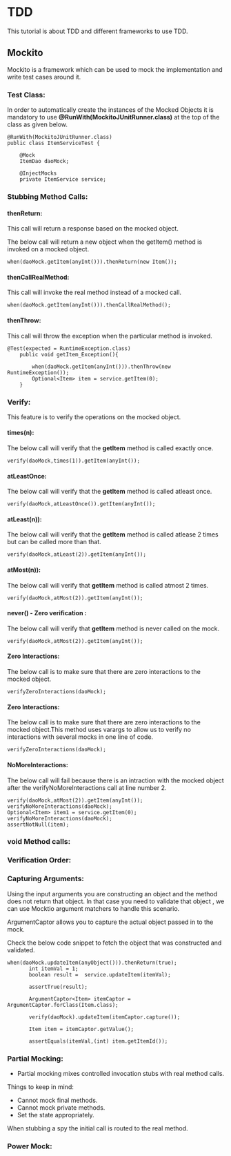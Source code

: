 # TDD

This tutorial is about TDD and different frameworks to use TDD.

## Mockito

Mockito is a framework which can be used to mock the implementation and write test cases around it.

### Test Class:

In order to automatically create the instances of the Mocked Objects it is mandatory to use **@RunWith(MockitoJUnitRunner.class)** at the top of the class as given below.


```
@RunWith(MockitoJUnitRunner.class)
public class ItemServiceTest {

    @Mock
    ItemDao daoMock;

    @InjectMocks
    private ItemService service;

```

### Stubbing Method Calls:

#### thenReturn:
This call will return a response based on the mocked object.

The below call will return a new object when the getItem() method is invoked on a mocked object.  

```
when(daoMock.getItem(anyInt())).thenReturn(new Item());
```

#### thenCallRealMethod:
This call will invoke the real method instead of a mocked call.

```
when(daoMock.getItem(anyInt())).thenCallRealMethod();
```
#### thenThrow:

This call will throw the exception when the particular method is invoked.

```
@Test(expected = RuntimeException.class)
    public void getItem_Exception(){

        when(daoMock.getItem(anyInt())).thenThrow(new RuntimeException());
        Optional<Item> item = service.getItem(0);
    }
```

### Verify:
This feature is to verify the operations on the mocked object.

#### times(n):
The below call will verify that the **getItem** method is called exactly once.

```
verify(daoMock,times(1)).getItem(anyInt());
```

#### atLeastOnce:
The below call will verify that the **getItem** method is called atleast once.

```
verify(daoMock,atLeastOnce()).getItem(anyInt());
```

#### atLeast(n)):
The below call will verify that the **getItem** method is called atlease 2 times but can be called more than that.

```
verify(daoMock,atLeast(2)).getItem(anyInt());
```

#### atMost(n)):
The below call will verify that **getItem** method is called atmost 2 times.

```
verify(daoMock,atMost(2)).getItem(anyInt());
```

#### never() - Zero verification :
The below call will verify that **getItem** method is never called on the mock.

```
verify(daoMock,atMost(2)).getItem(anyInt());
```

#### Zero Interactions:
The below call is to make sure that there are zero interactions to the mocked object.

```
verifyZeroInteractions(daoMock);
```

#### Zero Interactions:
The below call is to make sure that there are zero interactions to the mocked object.This method uses varargs to allow us to verify no interactions with several mocks in one line of code.

```
verifyZeroInteractions(daoMock);
```

#### NoMoreInteractions:
The below call will fail because there is an intraction with the mocked object after the verifyNoMoreInteractions call at line number 2.

```
verify(daoMock,atMost(2)).getItem(anyInt());
verifyNoMoreInteractions(daoMock);
Optional<Item> item1 = service.getItem(0);
verifyNoMoreInteractions(daoMock);
assertNotNull(item);
```

### void Method calls:


### Verification Order:

### Capturing Arguments:

Using the input arguments you are constructing an object and the method does not return that object. In that case you need to validate that object , we can use Mocktio argument matchers to handle this scenario.

ArgumentCaptor allows you to capture the actual object passed in to the mock.

Check the below code snippet to fetch the object that was constructed and validated.  

```
when(daoMock.updateItem(anyObject())).thenReturn(true);
       int itemVal = 1;
       boolean result =  service.updateItem(itemVal);

       assertTrue(result);

       ArgumentCaptor<Item> itemCaptor = ArgumentCaptor.forClass(Item.class);

       verify(daoMock).updateItem(itemCaptor.capture());

       Item item = itemCaptor.getValue();

       assertEquals(itemVal,(int) item.getItemId());
```

### Partial Mocking:

- Partial mocking mixes controlled invocation stubs with real method calls.

Things to keep in mind:   
- Cannot mock final methods.
- Cannot mock private methods.
- Set the state appropriately.

When stubbing a spy the initial call is routed to the real method.  

### Power Mock:
